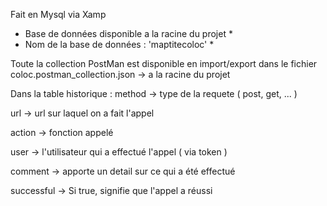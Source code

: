 Fait en Mysql via Xamp
* Base de données disponible a la racine du projet *
* Nom de la base de données : 'maptitecoloc' *

Toute la collection PostMan est disponible en import/export dans le fichier coloc.postman_collection.json
-> a la racine du projet

Dans la table historique :
  method -> type de la requete ( post, get, ... )

  url -> url sur laquel on a fait l'appel

  action -> fonction appelé

  user -> l'utilisateur qui a effectué l'appel ( via token )

  comment -> apporte un detail sur ce qui a été effectué

  successful -> Si true, signifie que l'appel a réussi